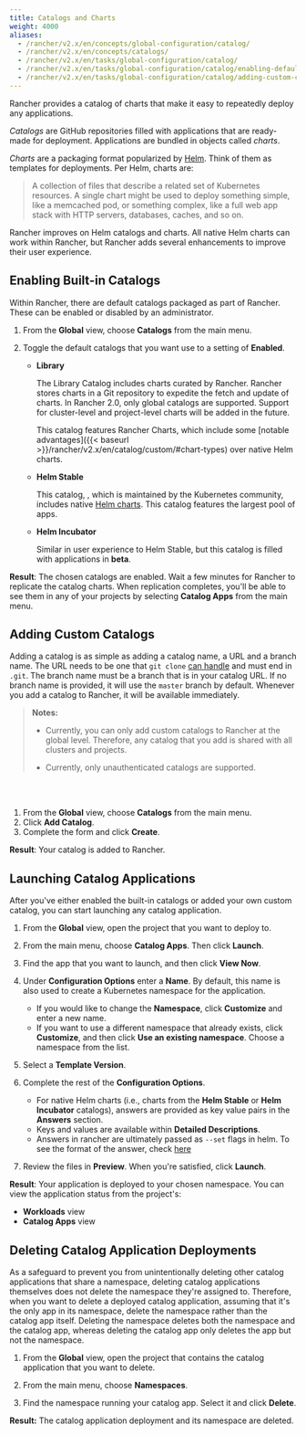 ```yaml
---
title: Catalogs and Charts
weight: 4000
aliases:
  - /rancher/v2.x/en/concepts/global-configuration/catalog/
  - /rancher/v2.x/en/concepts/catalogs/
  - /rancher/v2.x/en/tasks/global-configuration/catalog/
  - /rancher/v2.x/en/tasks/global-configuration/catalog/enabling-default-catalogs/
  - /rancher/v2.x/en/tasks/global-configuration/catalog/adding-custom-catalogs/
---
```


Rancher provides a catalog of charts that make it easy to repeatedly deploy any applications.

_Catalogs_ are GitHub repositories filled with applications that are ready-made for deployment. Applications are bundled in objects called _charts_.

_Charts_ are a packaging format popularized by [Helm](https://docs.helm.sh/). Think of them as templates for deployments. Per Helm, charts are:

>A collection of files that describe a related set of Kubernetes resources. A single chart might be used to deploy something simple, like a memcached pod, or something complex, like a full web app stack with HTTP servers, databases, caches, and so on.

Rancher improves on Helm catalogs and charts. All native Helm charts can work within Rancher, but Rancher adds several enhancements to improve their user experience.

## Enabling Built-in Catalogs

Within Rancher, there are default catalogs packaged as part of Rancher. These can be enabled or disabled by an administrator.

1. From the **Global** view, choose **Catalogs** from the main menu.
2. Toggle the default catalogs that you want use to a setting of **Enabled**.

    - **Library**

    	The Library Catalog includes charts curated by Rancher. Rancher stores charts in a Git repository to expedite the fetch and update of charts. In Rancher 2.0, only global catalogs are supported. Support for cluster-level and project-level charts will be added in the future.

    	This catalog features Rancher Charts, which include some [notable advantages]({{< baseurl >}}/rancher/v2.x/en/catalog/custom/#chart-types) over native Helm charts.

    - **Helm Stable**

    	This catalog, , which is maintained by the Kubernetes community, includes native [Helm charts](https://github.com/kubernetes/helm/blob/master/docs/chart_template_guide/getting_started.md). This catalog features the largest pool of apps.

    - **Helm Incubator**

    	Similar in user experience to Helm Stable, but this catalog is filled with applications in **beta**.

 **Result**: The chosen catalogs are enabled. Wait a few minutes for Rancher to replicate the catalog charts. When replication completes, you'll be able to see them in any of your projects by selecting **Catalog Apps** from the main menu.

## Adding Custom Catalogs

Adding a catalog is as simple as adding a catalog name, a URL and a branch name. The URL needs to be one that `git clone` [can handle](https://git-scm.com/docs/git-clone#_git_urls_a_id_urls_a) and must end in `.git`. The branch name must be a branch that is in your catalog URL. If no branch name is provided, it will use the `master` branch by default. Whenever you add a catalog to Rancher, it will be available immediately.

>**Notes:**
>
>- Currently, you can only add custom catalogs to Rancher at the global level. Therefore, any catalog that you add is shared with all clusters and projects.
>
>- Currently, only unauthenticated catalogs are supported.
<br/>
<br/>

<!--There are two types of catalogs that can be added into Rancher. There are global catalogs and project catalogs. In a global catalog, the catalog templates are available in *all* projects. In a project catalog, the catalog charts are only available in the project that the catalog is added to.

An [admin]({{< baseurl >}}/rancher/v2.x/en/admin-settings/#global-Permissions) of Rancher has the ability to add or remove catalogs globally in Rancher.

NEEDS TO BE FIXED FOR 2.0: Any [users]({{site.baseurl}}/rancher/{{page.version}}/{{page.lang}}/configuration/accounts/#account-types) of a Rancher environment has the ability to add or remove environment catalogs in their respective Rancher environment in **Catalog** -> **Manage**.
 -->

 1. From the **Global** view, choose **Catalogs** from the main menu.
 2. Click **Add Catalog**.
 3. Complete the form and click **Create**.

 **Result**: Your catalog is added to Rancher.

## Launching Catalog Applications

After you've either enabled the built-in catalogs or added your own custom catalog, you can start launching any catalog application.

1. From the **Global** view, open the project that you want to deploy to.

2. From the main menu, choose **Catalog Apps**. Then click **Launch**.

3. Find the app that you want to launch, and then click **View Now**.

4. Under **Configuration Options** enter a **Name**. By default, this name is also used to create a Kubernetes namespace for the application.

    * If you would like to change the **Namespace**, click **Customize** and enter a new name.
    * If you want to use a different namespace that already exists, click **Customize**, and then click **Use an existing namespace**. Choose a namespace from the list.

5. Select a **Template Version**.

6. Complete the rest of the **Configuration Options**.

    * For native Helm charts (i.e., charts from the **Helm Stable** or **Helm Incubator** catalogs), answers are provided as key value pairs in the **Answers** section.
    * Keys and values are available within **Detailed Descriptions**.
    * Answers in rancher are ultimately passed as `--set` flags in helm. To see the format of the answer, check [here](https://github.com/helm/helm/blob/master/docs/using_helm.md#the-format-and-limitations-of---set)

7. Review the files in **Preview**. When you're satisfied, click **Launch**.

**Result**: Your application is deployed to your chosen namespace. You can view the application status from the project's:

- **Workloads** view
- **Catalog Apps** view

## Deleting Catalog Application Deployments

As a safeguard to prevent you from unintentionally deleting other catalog applications that share a namespace, deleting catalog applications themselves does not delete the namespace they're assigned to. Therefore, when you want to delete a deployed catalog application, assuming that it's the only app in its namespace, delete the namespace rather than the catalog app itself. Deleting the namespace deletes both the namespace and the catalog app, whereas deleting the catalog app only deletes the app but not the namespace.

1. From the **Global** view, open the project that contains the catalog application that you want to delete.

1. From the main menu, choose **Namespaces**.

1. Find the namespace running your catalog app. Select it and click **Delete**.

**Result:** The catalog application deployment and its namespace are deleted.